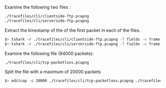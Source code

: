 Examine the following two files :
```sh
./tracefiles/cli/clientside-ftp.pcapng
./tracefiles/cli/serverside-ftp.pcapng
```

Extract the timestamp of the of the first packet in each of the files.
```sh
$> tshark -r ./tracefiles/cli/clientside-ftp.pcapng -T fields -e frame.time -c 5
$> tshark -r ./tracefiles/cli/serverside-ftp.pcapng -T fields -e frame.time -c 5
```

Examine the following file (94000 packets):
```sh
./tracefiles/cli/tcp-packetloss.pcapng
```

Split the file with a maximum of 20000 packets
```sh
$> editcap -c 20000 ./tracefiles/cli/tcp-packetloss.pcapng ./tracefiles/cli/split-tcp-packetloss.pcapng
```
